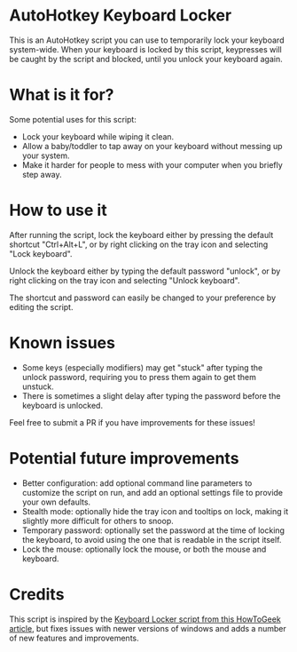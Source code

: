 # AutoHotkey Keyboard Locker

This is an AutoHotkey script you can use to temporarily lock your keyboard system-wide. When your keyboard is locked by this script, keypresses will be caught by the script and blocked, until you unlock your keyboard again.

# What is it for?

Some potential uses for this script:

- Lock your keyboard while wiping it clean.
- Allow a baby/toddler to tap away on your keyboard without messing up your system.
- Make it harder for people to mess with your computer when you briefly step away.

# How to use it

After running the script, lock the keyboard either by pressing the default shortcut "Ctrl+Alt+L", or by right clicking on the tray icon and selecting "Lock keyboard".

Unlock the keyboard either by typing the default password "unlock", or by right clicking on the tray icon and selecting "Unlock keyboard".

The shortcut and password can easily be changed to your preference by editing the script.

# Known issues

- Some keys (especially modifiers) may get "stuck" after typing the unlock password, requiring you to press them again to get them unstuck.
- There is sometimes a slight delay after typing the password before the keyboard is unlocked.

Feel free to submit a PR if you have improvements for these issues!

# Potential future improvements

- Better configuration: add optional command line parameters to customize the script on run, and add an optional settings file to provide your own defaults.
- Stealth mode: optionally hide the tray icon and tooltips on lock, making it slightly more difficult for others to snoop.
- Temporary password: optionally set the password at the time of locking the keyboard, to avoid using the one that is readable in the script itself.
- Lock the mouse: optionally lock the mouse, or both the mouse and keyboard.

# Credits

This script is inspired by the [Keyboard Locker script from this HowToGeek article](https://www.howtogeek.com/howto/11570/disable-the-keyboard-with-a-keyboard-shortcut-in-windows/), but fixes issues with newer versions of windows and adds a number of new features and improvements.
